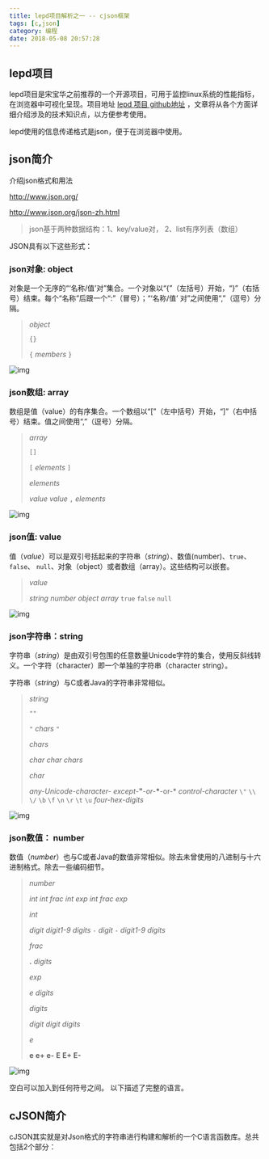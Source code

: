 ```yaml
---
title: lepd项目解析之一 -- cjson框架
tags: [c,json]
category: 编程
date: 2018-05-08 20:57:28
---
```


## lepd项目

lepd项目是宋宝华之前推荐的一个开源项目，可用于监控linux系统的性能指标，在浏览器中可视化呈现。项目地址 [lepd 项目 github地址](https://github.com/21cnbao/lepd) ，文章将从各个方面详细介绍涉及的技术知识点，以方便参考使用。

lepd使用的信息传递格式是json，便于在浏览器中使用。

## json简介

 介绍json格式和用法

http://www.json.org/

http://www.json.org/json-zh.html

> json基于两种数据结构：1、key/value对， 2、list有序列表（数组）



JSON具有以下这些形式：

### json对象: object

对象是一个无序的“‘名称/值’对”集合。一个对象以“{”（左括号）开始，“}”（右括号）结束。每个“名称”后跟一个“:”（冒号）；“‘名称/值’ 对”之间使用“,”（逗号）分隔。

> *object*
>
> `{}`
>
> `{` *members* `}`

![img](http://www.json.org/object.gif)

### json数组: array

数组是值（value）的有序集合。一个数组以“[”（左中括号）开始，“]”（右中括号）结束。值之间使用“,”（逗号）分隔。

> *array*
>
> `[]` 
>
> `[` *elements* `]`  
>
> *elements*
>
> *value* 
> *value* `,` *elements*

![img](http://www.json.org/array.gif)

### json值: value

值（*value*）可以是双引号括起来的字符串（*string*）、数值(number)、`true`、`false`、 `null`、对象（object）或者数组（array）。这些结构可以嵌套。

> *value*
>
> *string*
> *number*
> *object*
> *array*
> `true`
> `false`
> `null`

![img](http://www.json.org/value.gif)

### json字符串：string

字符串（*string*）是由双引号包围的任意数量Unicode字符的集合，使用反斜线转义。一个字符（character）即一个单独的字符串（character string）。

字符串（*string*）与C或者Java的字符串非常相似。

> *string*
>
> `""`
>
> `"` *chars* `"`
>
> *chars*
>
> *char*
> *char chars*
>
> *char*
>
> *any-Unicode-character-*
>     *except-***"***-or-***\***-or-*
>     *control-character*
> `\"`
> `\\`
> `\/`
> `\b`
> `\f`
> `\n`
> `\r`
> `\t`
> `\u` *four-hex-digits*

![img](http://www.json.org/string.gif)

### json数值： number

数值（*number*）也与C或者Java的数值非常相似。除去未曾使用的八进制与十六进制格式。除去一些编码细节。

> *number*
>
> *int*
> *int frac*
> *int exp*
> *int frac exp*
>
> *int*
>
> *digit*
> *digit1-9 digits* 
> `-` *digit*
> `-` *digit1-9 digits*
>
> *frac*
>
> **.** *digits*
>
> *exp*
>
> *e* *digits*
>
> *digits*
>
> *digit*
> *digit* *digits*
>
> *e*
>
> **e**
> **e+**
> **e-**
> **E**
> **E+**
> **E-**

![img](http://www.json.org/number.gif)

空白可以加入到任何符号之间。 以下描述了完整的语言。





## cJSON简介

cJSON其实就是对Json格式的字符串进行构建和解析的一个C语言函数库。总共包括2个部分：

